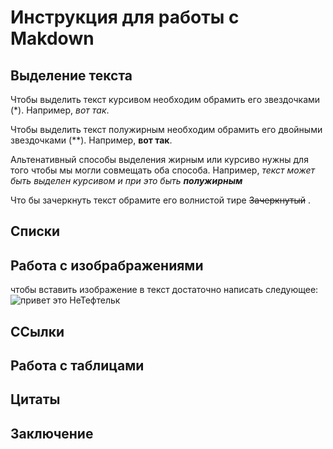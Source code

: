 # Инструкция для работы с Makdown

## Выделение текста

Чтобы выделить текст курсивом необходим обрамить его звездочками (*). Например, *вот так*.

Чтобы выделить текст полужирным необходим обрамить его двойными звездочками (**). Например, **вот так**.

Альтенативный способы выделения жирным или курсиво нужны для того чтобы мы могли совмещать оба способа. Например, _текст может быть выделен курсивом и при это быть **полужирным**_

Что бы зачеркнуть текст обрамите его волнистой тире ~~Зачеркнутый~~ .


## Списки

## Работа с изобрабражениями

чтобы вставить изображение в текст достаточно написать следующее:
![привет это НеТефтельк](%D0%9D%D0%B5%D0%A2%D0%B5%D1%84%D1%82%D0%B5%D0%BB%D1%8C%D0%BA%D0%B0.jpg)



## ССылки

## Работа с таблицами

## Цитаты

## Заключение